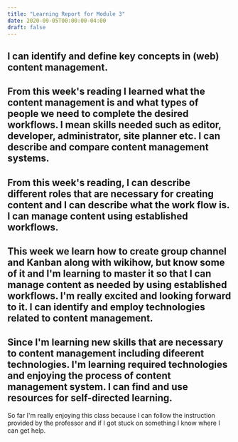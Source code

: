 ```yaml
---
title: "Learning Report for Module 3"
date: 2020-09-05T00:00:00-04:00
draft: false
---
```

I can identify and define key concepts in (web) content management.
-------------------------------------------------------------------
From this week's reading I learned what the content management is and 
what types of people we need to complete the desired workflows. I mean
skills needed such as editor, developer, administrator, site planner etc.
I can describe and compare content management systems.
------------------------------------------------------
From this week's reading, I can describe different roles that are necessary for 
creating content and I can describe what the work flow is.
I can manage content using established workflows.
-------------------------------------------------
This week we learn how to create group channel and Kanban along with wikihow, but know some of it
and I'm learning to master it so that I can manage content as needed by using established workflows.
I'm really excited  and looking forward to it.
I can identify and employ technologies related to content management.
---------------------------------------------------------------------
Since I'm learning new skills that are necessary to content management including 
difeerent technologies. I'm learning required technologies and enjoying the process 
of content management system.
I can find and use resources for self-directed learning.
--------------------------------------------------------
So far I'm really enjoying this class because I can follow the instruction 
provided by the professor and if I got stuck on something I know where I can get help.
